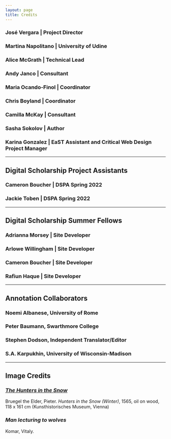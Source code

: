 ```yaml
---
layout: page
title: Credits
---
```


### José Vergara | Project Director

### Martina Napolitano | University of Udine

### Alice McGrath | Technical Lead

### Andy Janco | Consultant

### Maria Ocando-Finol | Coordinator 

### Chris Boyland | Coordinator 

### Camilla McKay | Consultant 

### Sasha Sokolov | Author 

### Karina Gonzalez | EaST Assistant and Critical Web Design Project Manager 

---
## Digital Scholarship Project Assistants

### Cameron Boucher | DSPA Spring 2022

### Jackie Toben | DSPA Spring 2022

---
## Digital Scholarship Summer Fellows

### Adrianna Morsey | Site Developer

### Arlowe Willingham | Site Developer

### Cameron Boucher | Site Developer

### Rafiun Haque | Site Developer

--- 
## Annotation Collaborators

### Noemi Albanese, University of Rome

### Peter Baumann, Swarthmore College

### Stephen Dodson, Independent Translator/Editor

### S.A. Karpukhin, University of Wisconsin-Madison 

---

## Image Credits

### [*The Hunters in the Snow*](https://commons.wikimedia.org/wiki/File:Pieter_Bruegel_the_Elder_-_Hunters_in_the_Snow_(Winter)_-_Google_Art_Project.jpg)
Bruegel the Elder, Pieter. *Hunters in the Snow (Winter)*, 1565, oil on wood, 118 x 161 cm (Kunsthistorisches Museum, Vienna)

### *Man lecturing to wolves*
Komar, Vitaly. 

